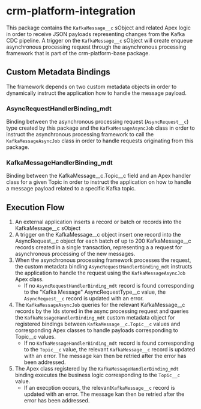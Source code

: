 # crm-platform-integration

This package contains the `KafkaMessage__c` sObject and related Apex logic in order to receive JSON payloads representing 
changes from the Kafka CDC pipeline. A trigger on the `KafkaMessage__c` sObject will create enqueue asynchronous processing
request through the asynchronous processing framework that is part of the crm-platform-base package. 

## Custom Metadata Bindings

The framework depends on two custom metadata objects in order to dynamically instruct the application how to handle the message payload. 

### AsyncRequestHandlerBinding_mdt
Binding between the asynchronous processing request (`AsyncRequest__c`) type created by this package and the `KafkaMessageAsyncJob` class
in order to instruct the asynchronous processing framework to call the `KafkaMessageAsyncJob` class in order to handle
requests originating from this package. 

### KafkaMessageHandlerBinding_mdt
Binding between the KafkaMessage__c.Topic__c field and an Apex handler class for a given Topic in order to instruct the
application on how to handle a message payload related to a specific Kafka topic. 


## Execution Flow
1. An external application inserts a record or batch or records into the KafkaMessage__c sObject
2. A trigger on the KafkaMessage__c object insert one record into the AsyncRequest__c object for each batch of up to 200 
KafkaMessage__c records created in a single transaction, representing a a request for asynchronous processing of the new
messages.
3. When the asynchronous processing framework processes the request, the custom metadata binding `AsyncRequestHandlerBinding_mdt` 
instructs the application to handle the request using the `KafkaMessageAsyncJob` Apex class. 
    - If no `AsyncRequestHandlerBinding_mdt` record is found corresponding to the "Kafka Message" AsyncRequestType__c value,
the `AsyncRequest__c` record is updated with an error. 
4. The `KafkaMessageAsyncJob` queries for the relevant KafkaMessage__c records by the Ids stored in the async processing 
request and queries the `KafkaMessageHandlerBinding_mdt` custom metadata object for registered bindings between `KafkaMessage__c.Topic__c`
values and corresponding Apex classes to handle payloads corresponding to Topic__c values. 
    - If no `KafkaMessageHandlerBinding_mdt` record is found corresponding to the `Topic__c` value, the relevant
`KafkaMessage__c` record is updated with an error. The message kan then be retried after the error has been addressed.
5. The Apex class registered by the `KafkaMessageHandlerBinding_mdt` binding executes the business logic corresponding to the
`Topic__c` value. 
    - If an execption occurs, the relevant`KafkaMessage__c` record is updated with an error. The message kan then be retried
 after the error has been addressed.
